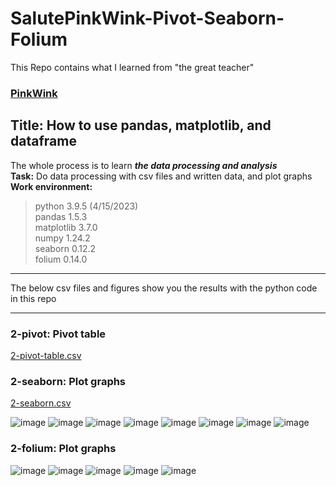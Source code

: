 # SalutePinkWink-Pivot-Seaborn-Folium
This Repo contains what I learned from "the great teacher" 
### [PinkWink](https://github.com/PinkWink)
## Title: How to use pandas, matplotlib, and dataframe
The whole process is to learn _**the data processing and analysis**_
<br/>**Task:** Do data processing with csv files and written data, and plot graphs
<br/>**Work environment:** 
> python 3.9.5 (4/15/2023)
<br/>pandas 1.5.3 
<br/>matplotlib 3.7.0
<br/>numpy 1.24.2
<br/>seaborn 0.12.2
<br/>folium 0.14.0
***
The below csv files and figures show you the results with the python code in this repo
***
### 2-pivot: Pivot table
[2-pivot-table.csv](https://github.com/JohnkeyLee/SalutePinkWink-Pivot-Seaborn-Folium/files/11240900/2-pivot-table.csv)

### 2-seaborn: Plot graphs
[2-seaborn.csv](https://github.com/JohnkeyLee/SalutePinkWink-Pivot-Seaborn-Folium/files/11240905/2-seaborn.csv)

![image](https://user-images.githubusercontent.com/103592307/232258634-77b24133-f816-41f2-b34a-381c691d7982.png)
![image](https://user-images.githubusercontent.com/103592307/232258635-6dbd9f1b-0b3b-4eae-8f5e-8c2e230dc565.png)
![image](https://user-images.githubusercontent.com/103592307/232258642-6ac0aa5a-3e39-4f19-85a1-466d28a1c696.png)
![image](https://user-images.githubusercontent.com/103592307/232258649-ee705077-1dec-4a5b-92f5-d4c8afbc8c1b.png)
![image](https://user-images.githubusercontent.com/103592307/232258652-76817324-070d-49ad-b643-6f91bf1cd1b6.png)
![image](https://user-images.githubusercontent.com/103592307/232258654-7f603c51-6669-47c9-ae31-53562e6de1d9.png)
![image](https://user-images.githubusercontent.com/103592307/232258662-db0c7f8f-0751-4874-9d20-b3e60edeb995.png)
![image](https://user-images.githubusercontent.com/103592307/232258668-a1c8d4ee-15ce-4d6c-92b1-b6925b894c66.png)

### 2-folium: Plot graphs
![image](https://user-images.githubusercontent.com/103592307/232258703-9feb892f-23f4-418e-bbf4-c84c6a9c6a62.png)
![image](https://user-images.githubusercontent.com/103592307/232258709-e7825846-bff8-43b7-be1c-44bb78480fec.png)
![image](https://user-images.githubusercontent.com/103592307/232258716-68c7bb34-2525-452e-811a-8e12f4f2ca68.png)
![image](https://user-images.githubusercontent.com/103592307/232258724-10bd366f-355e-4053-b4e6-9b24726226b1.png)
![image](https://user-images.githubusercontent.com/103592307/232258732-31b391b7-867b-45e7-a1ac-43aac07f9fe8.png)


